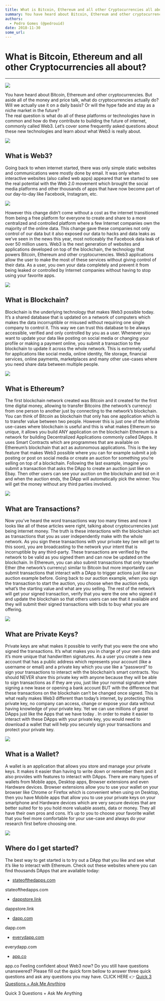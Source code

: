 ```yaml
---
title: What is Bitcoin, Ethereum and all other Cryptocurrencies all about?
summary: You have heard about Bitcoin, Ethereum and other cryptocurrencies. But aside all of the money and price talk, what do cryptocurrencies actually do?Will we actually use it on a daily basis? Or will the hype fade and stay as a niche market in the future? The real question is what do all of these platforms or technologies have in common and how do they contribute to building the future of internet, commonly called Web3. Let’s cover some frequently asked questions about these new technologies and le
authors:
  - Pedro Gomes (@pedrouid)
date: 2018-11-30
some_url: 
---
```


# What is Bitcoin, Ethereum and all other Cryptocurrencies all about?


----


![](https://api.beta.kauri.io:443/ipfs/QmavJ3TNL3eevBS6pPUaHhSok6VFQycckp8CZBC3ZtrmXh)

You have heard about Bitcoin, Ethereum and other cryptocurrencies. But aside all of the money and price talk, what do cryptocurrencies actually do?Will we actually use it on a daily basis? Or will the hype fade and stay as a niche market in the future?  
 The real question is what do all of these platforms or technologies have in common and how do they contribute to building the future of internet, commonly called Web3. Let’s cover some frequently asked questions about these new technologies and learn about what Web3 is really about.

![](https://api.beta.kauri.io:443/ipfs/Qmdq2NLipVESCVuTV558NmTMs6pHUVGbNik9aB45rRasS7)


## What is Web3?
Going back to when internet started, there was only simple static websites and communications were mostly done by email. It was only when interactive websites (also called web apps) appeared that we started to see the real potential with the Web 2.0 movement which brought the social media platforms and other thousands of apps that have now become part of our day-to-day like Facebook, Instagram, etc.

![](https://api.beta.kauri.io:443/ipfs/QmQGYMyNVN8AjFRKFrzR27Av4Wu3qqP8p5WN7En7VvwTvv)

However this change didn’t come without a cost as the internet transitioned from being a free platform for everyone to create and share to a more centralized and controlled platform where a few Internet companies own the majority of the online data. This change gave these companies not only control of our data but it also exposed our data to hacks and data leaks as we’ve seen in the news this year, most noticeably the Facebook data leak of over 50 million users.
Web3 is the next generation of websites and applications developed on top of the blockchain, the technology that powers Bitcoin, Ethereum and other cryptocurrencies. Web3 applications allow the user to make the most of these services without giving control of their data. As a user, you own your data completely and prevent it from being leaked or controlled by Internet companies without having to stop using your favorite apps.

![](https://api.beta.kauri.io:443/ipfs/Qmb3uT7fPyQCjLPe2Jnu4G4nJ5NqcFoVqcvey7gVfEBvr4)


## What is Blockchain?
Blockchain is the underlying technology that makes Web3 possible today. It’s a shared database that is updated on a network of computers which makes the data incorruptible or misused without requiring one single company to control it. This way we can trust this database to be always accessible, verified and only controlled by you as a user.
Whenever you want to update your data like posting on social media or changing your profile or making a payment online, you submit a transaction to the blockchain to update it across the whole network. This is extremely useful for applications like social media, online identity, file storage, financial services, online payments, marketplaces and many other use-cases where you need share data between multiple people.

![](https://api.beta.kauri.io:443/ipfs/Qmamn1ioo2Fw9HjPm6STWTqLSfxtGqNqSCUWVhsTa1Nrin)


## What is Ethereum?
The first blockchain network created was Bitcoin and it created for the first time digital money, allowing to transfer Bitcoins (the network’s currency) from one person to another just by connecting to the network’s blockchain. You can think of Bitcoin as blockchain that only has one application which is to transfer value between two people. However this is just one of the infinite use-cases where blockchain is useful and this is what makes Ethereum so unique, it allows you build ANY application on the blockchain
Ethereum is a network for building Decentralized Applications commonly called DApps. It uses Smart Contracts which are programmes that are available on Ethereum’s blockchain that act as autonomous applications. This is the key feature that makes Web3 possible where you can for example submit a job posting or post on social media or create an auction for something you’re selling on top of a blockchain.
Following the last example, imagine you submit a transaction that asks the DApp to create an auction just like on Ebay. Then other users can see your auction on the blockchain and bid on it and when the auction ends, the DApp will automatically pick the winner. You will get the money without any third parties involved.

![](https://api.beta.kauri.io:443/ipfs/QmaeHCdmTi9u2Xvb5HHYfzRJ7pdGEfaJ4nxPgaSi5edCHu)


## What are Transactions?
Now you’ve heard the word transactions way too many times and now it looks like all of these articles were right, talking about cryptocurrencies just being internet money. The truth is these interactions with the blockchain act as transactions that you as user independently make with the whole network.
As you sign these transactions with your private key (we will get to this soon), you are broadcasting to the network your intent that is incorruptible by any third-party. These transactions are verified by the network to be valid as you signed them and can now be updated on the blockchain. In Ethereum, you can also submit transactions that only transfer Ether (the network’s currency) similar to Bitcoin but more importantly can submit transactions that interact with a DApp to trigger actions just like our auction example before.
Going back to our auction example, when you sign the transaction to start the auction, you choose when the auction ends, what’s the starting value and what are you selling. The rest of the network will get your signed transaction, verify that you were the one who signed it and update the blockchain so that others users can see that it available and they will submit their signed transactions with bids to buy what you are offering.

![](https://api.beta.kauri.io:443/ipfs/QmekkkQ1a85kMZ6wqGXZAZDQmN6TdrXX8q5tuXq5pwAHf7)


## What are Private Keys?
Private keys are what makes it possible to verify that you were the one who signed the transactions. It’s what makes you in charge of your own data and it’s more unique that handwritten signatures. As a user you create a new account that has a public address which represents your account (like a username or email) and a private key which you use like a “password” to sign your transactions to interact with the blockchain’s smart contracts. You should NEVER share this private key with anyone because they will be able to sign transactions as if they are you, just like your normal signature when signing a new lease or opening a bank account BUT with the difference that these transactions on the blockchain can’t be changed once signed.
This is what really makes Web3 different than today’s internet, by protecting this private key, no company can access, change or expose your data without having knowledge of your private key. Yet we can use millions of great DApps just like the Apps that we have today . In order to make it easier to interact with these DApps with your private key, you would need to download a wallet that will help you securely sign your transactions and protect your private key.

![](https://api.beta.kauri.io:443/ipfs/QmZ1k5i94YoHoMuvaK6DG8gNQQEVNYQRPjDL2yYYJU6KJs)


## What is a Wallet?
A wallet is an application that allows you store and manage your private keys. It makes it easier than having to write down or remember them and it also provides with features to interact with DApps.
There are many types of wallets from Mobile apps, Desktop apps, Browser extensions and even Hardware devices. Browser extensions allow you to use your wallet on your browser like Chrome or Firefox which is convenient when using on Desktop, then you have Mobile apps that allow you to use your private keys on your smartphone and Hardware devices which are very secure devices that are better suited for to you hold more valuable assets, data or money.
They all have their own pros and cons. It’s up to you to choose your favorite wallet that you feel more comfortable for your use-case and always do your research first before choosing one.

![](https://api.beta.kauri.io:443/ipfs/QmVsFKVrEckURhVhzDVgkX5QifWmPhbrq891B9EPXUCB8h)


## Where do I get started?
The best way to get started is to try out a DApp that you like and see what it’s like to interact with Ethereum. Check out these websites where you can find thousands DApps that are available today:



 *  [stateofthedapps.com](https://www.stateofthedapps.com) 
> 
stateofthedapps.com

 *  [dappstore.link](https://dappstore.link) 
> 
dappstore.link

 *  [dapp.com](https://www.dapp.com) 
> 
dapp.com

 *  [everydapp.com](https://everydapp.com) 
> 
everydapp.com

 *  [app.co](https://app.co) 
> 
app.co
Feeling confident about Web3 now? Do you still have questions unanswered? Please fill out the quick form bellow to answer three quick questions and ask any questions you may have.
CLICK HERE 👉 
[Quick 3 Questions + Ask Me Anything](https://pedrogomes6.typeform.com/to/drlCUn)
 
> 
Quick 3 Questions + Ask Me Anything
